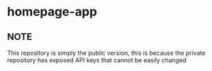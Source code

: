 # homepage-app

## NOTE

This repository is simply the public version, this is because the private repository has exposed API keys that cannot be easily changed
